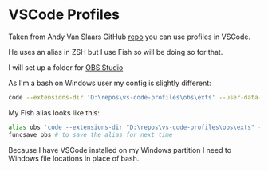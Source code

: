 # VSCode Profiles

Taken from Andy Van Slaars GitHub [repo] you can use profiles in
VSCode.

He uses an alias in ZSH but I use Fish so will be doing so for that.

I will set up a folder for [OBS Studio]

As I'm a bash on Windows user my config is slightly different:

```bash
code --extensions-dir 'D:\repos\vs-code-profiles\obs\exts' --user-data-dir 'D:\repos\vs-code-profiles\obs\data'
```

My Fish alias looks like this:

```bash
alias obs 'code --extensions-dir "D:\repos\vs-code-profiles\obs\exts" --user-data-dir "D:\repos\vs-code-profiles\obs\data"'
funcsave obs # to save the alias for next time
```

Because I have VSCode installed on my Windows partition I need to
Windows file locations in place of bash.

[repo]: https://github.com/avanslaars/code-profiles
[obs studio]: https://obsproject.com/
